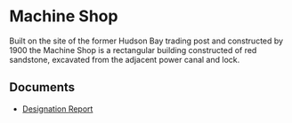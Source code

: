# Machine Shop

Built on the site of the former Hudson Bay trading post and constructed by 1900 the Machine Shop is a rectangular building constructed of red sandstone, excavated from the adjacent power canal and lock.

## Documents

-   [Designation Report](documents/machine-shop-designation.pdf)